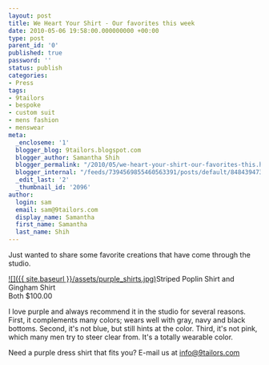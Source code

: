```yaml
---
layout: post
title: We Heart Your Shirt - Our favorites this week
date: 2010-05-06 19:58:00.000000000 +00:00
type: post
parent_id: '0'
published: true
password: ''
status: publish
categories:
- Press
tags:
- 9tailors
- bespoke
- custom suit
- mens fashion
- menswear
meta:
  _encloseme: '1'
  blogger_blog: 9tailors.blogspot.com
  blogger_author: Samantha Shih
  blogger_permalink: "/2010/05/we-heart-your-shirt-our-favorites-this.html"
  blogger_internal: "/feeds/7394569855460563391/posts/default/8484394731923839502"
  _edit_last: '2'
  _thumbnail_id: '2096'
author:
  login: sam
  email: sam@9tailors.com
  display_name: Samantha
  first_name: Samantha
  last_name: Shih
---
```

Just wanted to share some favorite creations that have come through the studio.

[![]({{ site.baseurl }}/assets/purple_shirts.jpg)](http://2.bp.blogspot.com/_RlJ3L7W6dBw/S-MfnGk4-HI/AAAAAAAAIVU/J2UswfLeMYc/s1600/purple_shirts.jpg)Striped Poplin Shirt and Gingham Shirt  
Both $100.00

I love purple and always recommend it in the studio for several reasons. First, it complements many colors; wears well with gray, navy and black bottoms. Second, it's not blue, but still hints at the color. Third, it's not pink, which many men try to steer clear from. It's a totally wearable color.

Need a purple dress shirt that fits you? E-mail us at info@9tailors.com